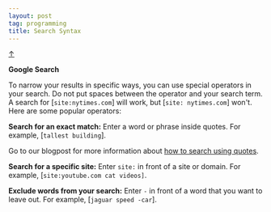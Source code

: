 ```yaml
---
layout: post
tag: programming
title: Search Syntax
---
```


<a class="top-link hide" href="#" id="js-top">↑</a>

**Google Search**

To narrow your results in specific ways, you can use special operators in your search. Do not put spaces between the operator and your search term. A search for [`site:nytimes.com`] will work, but [`site: nytimes.com`] won't. Here are some popular operators:

**Search for an exact match:** Enter a word or phrase inside quotes. For example, [`tallest building`].

Go to our blogpost for more information about [how to search using quotes](https://blog.google/products/search/how-were-improving-search-results-when-you-use-quotes/).

**Search for a specific site:** Enter `site:` in front of a site or domain. For example, [`site:youtube.com cat videos]`.

**Exclude words from your search:** Enter `-` in front of a word that you want to leave out. For example, [`jaguar speed -car`].
